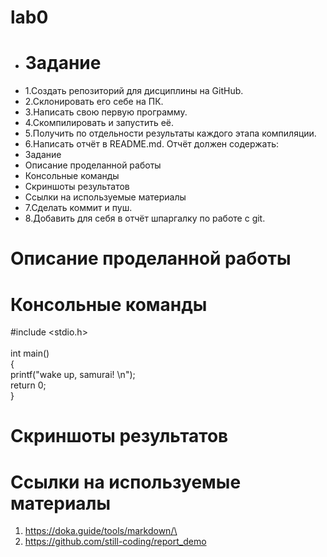 # lab0
- # Задание
- 1.Создать репозиторий для дисциплины на GitHub.
- 2.Склонировать его себе на ПК.
- 3.Написать свою первую программу.
- 4.Скомпилировать и запустить её.
- 5.Получить по отдельности результаты каждого этапа компиляции.
- 6.Написать отчёт в README.md. Отчёт должен содержать:
- Задание
- Описание проделанной работы
- Консольные команды
- Скриншоты результатов
- Ссылки на используемые материалы
- 7.Сделать коммит и пуш.
- 8.Добавить для себя в отчёт шпаргалку по работе с git.

# Описание проделанной работы

# Консольные команды
#include <stdio.h>\
\
int main()\
{\
    printf("wake up, samurai! \n");\
    return 0;\
}
# Скриншоты результатов

# Ссылки на используемые материалы
 1. https://doka.guide/tools/markdown/\
 2. https://github.com/still-coding/report_demo
